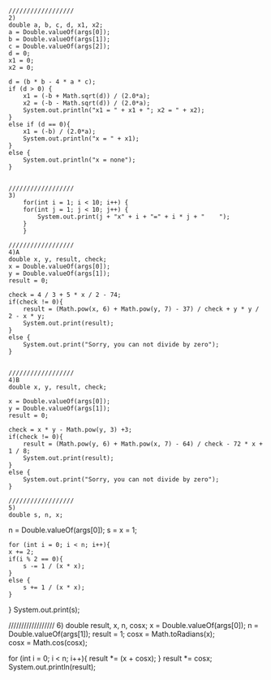 	//////////////////
	2)
	double a, b, c, d, x1, x2;
	a = Double.valueOf(args[0]);
	b = Double.valueOf(args[1]);
	c = Double.valueOf(args[2]);
	d = 0;
	x1 = 0;
	x2 = 0;

	d = (b * b - 4 * a * c);
	if (d > 0) {
		x1 = (-b + Math.sqrt(d)) / (2.0*a); 
		x2 = (-b - Math.sqrt(d)) / (2.0*a);
		System.out.println("x1 = " + x1 + "; x2 = " + x2);
	} 
	else if (d == 0){
		x1 = (-b) / (2.0*a);
		System.out.println("x = " + x1);	
	} 
	else {
		System.out.println("x = none");	
	}
	
	
	//////////////////
	3)
		for(int i = 1; i < 10; i++) {
		for(int j = 1; j < 10; j++) {
			System.out.print(j + "x" + i + "=" + i * j + "    "); 
		}
		}
		
	//////////////////
	4)A
	double x, y, result, check;
	x = Double.valueOf(args[0]);
	y = Double.valueOf(args[1]);
	result = 0;

	check = 4 / 3 + 5 * x / 2 - 74;
	if(check != 0){
		result = (Math.pow(x, 6) + Math.pow(y, 7) - 37) / check + y * y / 2 - x * y;
		System.out.print(result);
	}
	else {
		System.out.print("Sorry, you can not divide by zero");
	}
	
	
	//////////////////
	4)B
	double x, y, result, check;

	x = Double.valueOf(args[0]);
	y = Double.valueOf(args[1]);
	result = 0;

	check = x * y - Math.pow(y, 3) +3;
	if(check != 0){
		result = (Math.pow(y, 6) + Math.pow(x, 7) - 64) / check - 72 * x + 1 / 8;
		System.out.print(result);
	}
	else {
		System.out.print("Sorry, you can not divide by zero");
	}
	
	//////////////////
	5)
	double s, n, x;

n = Double.valueOf(args[0]);
s = x = 1;        

	for (int i = 0; i < n; i++){
	x += 2;
	if(i % 2 == 0){
		s -= 1 / (x * x);
	}
	else {
		s += 1 / (x * x);
	}
}
System.out.print(s);


//////////////////
6)
double result, x, n, cosx;
 x = Double.valueOf(args[0]);
 n = Double.valueOf(args[1]);
 result = 1;
 cosx = Math.toRadians(x);	
 cosx = Math.cos(cosx);

 for (int i = 0; i < n; i++){
 	result *= (x + cosx);
 }
 result *= cosx;
 System.out.println(result);
